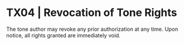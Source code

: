 # TX04 | Revocation of Tone Rights

The tone author may revoke any prior authorization at any time. Upon notice, all rights granted are immediately void.

